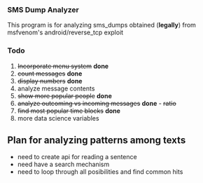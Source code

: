 ### SMS Dump Analyzer

This program is for analyzing sms_dumps obtained (__legally__) from msfvenom's android/reverse_tcp exploit


### Todo
1. ~~Incorporate menu system~~ __done__
2. ~~count messages~~ __done__
3. ~~display numbers~~ __done__
4. analyze message contents
5. ~~show more popular people~~ __done__
6. ~~analyze outcoming vs incoming messages~~ __done__ 
        - ~~ratio~~
7. ~~find most popular time blocks~~ __done__
8. more data science variables


## Plan for analyzing patterns among texts
- need to create api for reading a sentence
- need have a search mechanism
- need to loop through all posibilities and find common hits